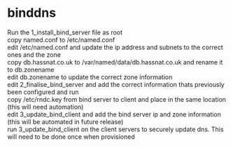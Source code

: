 # binddns
Run the 1_install_bind_server file as root <br>
copy named.conf to /etc/named.conf <br>
edit /etc/named.conf and update the ip address and subnets to the correct ones and the zone <br>
copy db.hassnat.co.uk to /var/named/data/db.hassnat.co.uk and rename it to db.zonename <br>
edit db.zonename to update the correct zone information <br>
edit 2_finalise_bind_server and add the correct information thats previously been configured and run <br>
copy /etc/rndc.key from bind server to client and place in the same location (this will need automation) <br>
edit 3_update_bind_client and add the bind server ip and zone information (this will be automated in future release) <br>
run 3_update_bind_client on the client servers to securely update dns.  This will need to be done once when provisioned <br>
